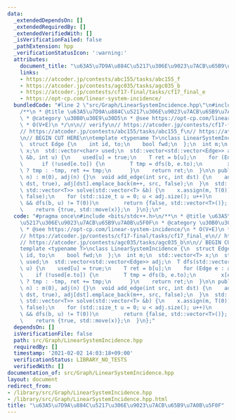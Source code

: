 ```yaml
---
data:
  _extendedDependsOn: []
  _extendedRequiredBy: []
  _extendedVerifiedWith: []
  _isVerificationFailed: false
  _pathExtension: hpp
  _verificationStatusIcon: ':warning:'
  attributes:
    document_title: "\u63A5\u7D9A\u884C\u5217\u306E\u9023\u7ACB\u65B9\u7A0B\u5F0F"
    links:
    - https://atcoder.jp/contests/abc155/tasks/abc155_f
    - https://atcoder.jp/contests/agc035/tasks/agc035_b
    - https://atcoder.jp/contests/cf17-final/tasks/cf17_final_e
    - https://opt-cp.com/linear-system-incidence/
  bundledCode: "#line 2 \"src/Graph/LinearSystemIncidence.hpp\"\n#include <bits/stdc++.h>\n\
    /**\n * @title \u63A5\u7D9A\u884C\u5217\u306E\u9023\u7ACB\u65B9\u7A0B\u5F0F\n\
    \ * @category \u30B0\u30E9\u30D5\n * @see https://opt-cp.com/linear-system-incidence/\n\
    \ * O(V+E)\n */\n\n// verify\n// https://atcoder.jp/contests/cf17-final/tasks/cf17_final_e\n\
    // https://atcoder.jp/contests/abc155/tasks/abc155_f\n// https://atcoder.jp/contests/agc035/tasks/agc035_b\n\
    \n// BEGIN CUT HERE\n\ntemplate <typename T>\nclass LinearSystemIncidence {\n\
    \  struct Edge {\n    int id, to;\n    bool fwd;\n  };\n  int m;\n  std::vector<T>\
    \ x;\n  std::vector<char> used;\n  std::vector<std::vector<Edge>> adj;\n  T dfs(std::vector<T>\
    \ &b, int u) {\n    used[u] = true;\n    T ret = b[u];\n    for (Edge e : adj[u])\n\
    \      if (!used[e.to]) {\n        T tmp = dfs(b, e.to);\n        x[e.id] = e.fwd\
    \ ? tmp : -tmp, ret += tmp;\n      }\n    return ret;\n  }\n\n public:\n  LinearSystemIncidence(int\
    \ n) : m(0), adj(n) {}\n  void add_edge(int src, int dst) {\n    adj[src].emplace_back(m,\
    \ dst, true), adj[dst].emplace_back(m++, src, false);\n  }\n  std::pair<bool,\
    \ std::vector<T>> solve(std::vector<T> &b) {\n    x.assign(m, T(0)), used.assign(adj.size(),\
    \ false);\n    for (std::size_t u = 0; u < adj.size(); u++)\n      if (!used[u]\
    \ && dfs(b, u) != T(0))\n        return {false, std::vector<T>()};  // no sloution\n\
    \    return {true, std::move(x)};\n  }\n};\n"
  code: "#pragma once\n#include <bits/stdc++.h>\n/**\n * @title \u63A5\u7D9A\u884C\
    \u5217\u306E\u9023\u7ACB\u65B9\u7A0B\u5F0F\n * @category \u30B0\u30E9\u30D5\n\
    \ * @see https://opt-cp.com/linear-system-incidence/\n * O(V+E)\n */\n\n// verify\n\
    // https://atcoder.jp/contests/cf17-final/tasks/cf17_final_e\n// https://atcoder.jp/contests/abc155/tasks/abc155_f\n\
    // https://atcoder.jp/contests/agc035/tasks/agc035_b\n\n// BEGIN CUT HERE\n\n\
    template <typename T>\nclass LinearSystemIncidence {\n  struct Edge {\n    int\
    \ id, to;\n    bool fwd;\n  };\n  int m;\n  std::vector<T> x;\n  std::vector<char>\
    \ used;\n  std::vector<std::vector<Edge>> adj;\n  T dfs(std::vector<T> &b, int\
    \ u) {\n    used[u] = true;\n    T ret = b[u];\n    for (Edge e : adj[u])\n  \
    \    if (!used[e.to]) {\n        T tmp = dfs(b, e.to);\n        x[e.id] = e.fwd\
    \ ? tmp : -tmp, ret += tmp;\n      }\n    return ret;\n  }\n\n public:\n  LinearSystemIncidence(int\
    \ n) : m(0), adj(n) {}\n  void add_edge(int src, int dst) {\n    adj[src].emplace_back(m,\
    \ dst, true), adj[dst].emplace_back(m++, src, false);\n  }\n  std::pair<bool,\
    \ std::vector<T>> solve(std::vector<T> &b) {\n    x.assign(m, T(0)), used.assign(adj.size(),\
    \ false);\n    for (std::size_t u = 0; u < adj.size(); u++)\n      if (!used[u]\
    \ && dfs(b, u) != T(0))\n        return {false, std::vector<T>()};  // no sloution\n\
    \    return {true, std::move(x)};\n  }\n};"
  dependsOn: []
  isVerificationFile: false
  path: src/Graph/LinearSystemIncidence.hpp
  requiredBy: []
  timestamp: '2021-02-02 14:03:18+09:00'
  verificationStatus: LIBRARY_NO_TESTS
  verifiedWith: []
documentation_of: src/Graph/LinearSystemIncidence.hpp
layout: document
redirect_from:
- /library/src/Graph/LinearSystemIncidence.hpp
- /library/src/Graph/LinearSystemIncidence.hpp.html
title: "\u63A5\u7D9A\u884C\u5217\u306E\u9023\u7ACB\u65B9\u7A0B\u5F0F"
---
```

